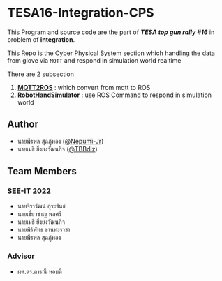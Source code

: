 # TESA16-Integration-CPS

This Program and source code are the part of **_TESA top gun rally #16_** in problem of **integration**.

This Repo is the Cyber Physical System section which handling the data from glove via `MQTT` and respond in simulation world realtime

There are 2 subsection

1. [**MQTT2ROS**](/MQTT2ROS/) : which convert from mqtt to ROS
2. [**RobotHandSimulator**](/RobotHandSimulator/) : use ROS Command to respond in simulation world

## Author

- นายพีรพล สุดภู่ทอง ([@Nepumi-Jr](https://github.com/Nepumi-Jr))
- นายเมธี ยิ่งยงวัฒนกิจ ([@TBBdlz](https://github.com/TBBdlz))

## Team Members

### SEE-IT 2022

- นายจิราวัฒน์ กุระขันธ์
- นายเชี่ยวชาญ พลศรี
- นายเมธี ยิ่งยงวัฒนกิจ
- นายพีร์พัทธ ขานทะราชา
- นายพีรพล สุดภู่ทอง

### Advisor

- ผศ.ดร.ดารณี หอมดี
